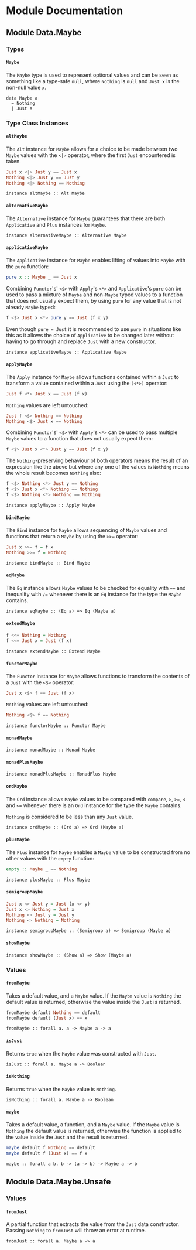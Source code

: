 # Module Documentation

## Module Data.Maybe

### Types

#### `Maybe`

The `Maybe` type is used to represent optional values and can be seen as
something like a type-safe `null`, where `Nothing` is `null` and `Just x`
is the non-null value `x`.

    data Maybe a
      = Nothing 
      | Just a


### Type Class Instances

#### `altMaybe`

The `Alt` instance for `Maybe` allows for a choice to be made between two
`Maybe` values with the `<|>` operator, where the first `Just` encountered
is taken.

``` purescript
Just x <|> Just y == Just x
Nothing <|> Just y == Just y
Nothing <|> Nothing == Nothing
```

    instance altMaybe :: Alt Maybe

#### `alternativeMaybe`

The `Alternative` instance for `Maybe` guarantees that there are both
`Applicative` and `Plus` instances for `Maybe`.

    instance alternativeMaybe :: Alternative Maybe

#### `applicativeMaybe`

The `Applicative` instance for `Maybe` enables lifting of values into
`Maybe` with the `pure` function:

``` purescript
pure x :: Maybe _ == Just x
```

Combining `Functor`'s' `<$>` with `Apply`'s `<*>` and `Applicative`'s
`pure` can be used to pass a mixture of `Maybe` and non-`Maybe` typed
values to a function that does not usually expect them, by using `pure`
for any value that is not already `Maybe` typed:

``` purescript
f <$> Just x <*> pure y == Just (f x y)
```

Even though `pure = Just` it is recommended to use `pure` in situations
like this as it allows the choice of `Applicative` to be changed later
without having to go through and replace `Just` with a new constructor.

    instance applicativeMaybe :: Applicative Maybe

#### `applyMaybe`

The `Apply` instance for `Maybe` allows functions contained within a `Just`
to transform a value contained within a `Just` using the `(<*>)` operator:

``` purescript
Just f <*> Just x == Just (f x)
```

`Nothing` values are left untouched:

``` purescript
Just f <$> Nothing == Nothing
Nothing <$> Just x == Nothing
```

Combining `Functor`'s' `<$>` with `Apply`'s `<*>` can be used to pass
multiple `Maybe` values to a function that does not usually expect them:

``` purescript
f <$> Just x <*> Just y == Just (f x y)
```

The `Nothing`-preserving behaviour of both operators means the result of
an expression like the above but where any one of the values is `Nothing`
means the whole result becomes `Nothing` also:

``` purescript
f <$> Nothing <*> Just y == Nothing
f <$> Just x <*> Nothing == Nothing
f <$> Nothing <*> Nothing == Nothing
```

    instance applyMaybe :: Apply Maybe

#### `bindMaybe`

The `Bind` instance for `Maybe` allows sequencing of `Maybe` values and
functions that return a `Maybe` by using the `>>=` operator:

``` purescript
Just x >>= f = f x
Nothing >>= f = Nothing
```

    instance bindMaybe :: Bind Maybe

#### `eqMaybe`

The `Eq` instance allows `Maybe` values to be checked for equality with
`==` and inequality with `/=` whenever there is an `Eq` instance for the
type the `Maybe` contains.

    instance eqMaybe :: (Eq a) => Eq (Maybe a)

#### `extendMaybe`

``` purescript
f <<= Nothing = Nothing
f <<= Just x = Just (f x)
```

    instance extendMaybe :: Extend Maybe

#### `functorMaybe`

The `Functor` instance for `Maybe` allows functions to transform the
contents of a `Just` with the `<$>` operator:

``` purescript
Just x <$> f == Just (f x)
```

`Nothing` values are left untouched:

``` purescript
Nothing <$> f == Nothing
```

    instance functorMaybe :: Functor Maybe

#### `monadMaybe`

    instance monadMaybe :: Monad Maybe

#### `monadPlusMaybe`

    instance monadPlusMaybe :: MonadPlus Maybe

#### `ordMaybe`

The `Ord` instance allows `Maybe` values to be compared with
`compare`, `>`, `>=`, `<` and `<=` whenever there is an `Ord` instance for
the type the `Maybe` contains.

`Nothing` is considered to be less than any `Just` value.

    instance ordMaybe :: (Ord a) => Ord (Maybe a)

#### `plusMaybe`

The `Plus` instance for `Maybe` enables a `Maybe` value to be constructed
from no other values with the `empty` function:

``` purescript
empty :: Maybe _ == Nothing
```

    instance plusMaybe :: Plus Maybe

#### `semigroupMaybe`

``` purescript
Just x <> Just y = Just (x <> y)
Just x <> Nothing = Just x
Nothing <> Just y = Just y
Nothing <> Nothing = Nothing
```

    instance semigroupMaybe :: (Semigroup a) => Semigroup (Maybe a)

#### `showMaybe`

    instance showMaybe :: (Show a) => Show (Maybe a)


### Values

#### `fromMaybe`

Takes a default value, and a `Maybe` value. If the `Maybe` value is
`Nothing` the default value is returned, otherwise the value inside the
`Just` is returned.

``` purescript
fromMaybe default Nothing == default
fromMaybe default (Just x) == x
```

    fromMaybe :: forall a. a -> Maybe a -> a

#### `isJust`

Returns `true` when the `Maybe` value was constructed with `Just`.

    isJust :: forall a. Maybe a -> Boolean

#### `isNothing`

Returns `true` when the `Maybe` value is `Nothing`.

    isNothing :: forall a. Maybe a -> Boolean

#### `maybe`

Takes a default value, a function, and a `Maybe` value. If the `Maybe`
value is `Nothing` the default value is returned, otherwise the function
is applied to the value inside the `Just` and the result is returned.

``` purescript
maybe default f Nothing == default
maybe default f (Just x) == f x
```

    maybe :: forall a b. b -> (a -> b) -> Maybe a -> b


## Module Data.Maybe.Unsafe

### Values

#### `fromJust`

A partial function that extracts the value from the `Just` data
constructor. Passing `Nothing` to `fromJust` will throw an error at
runtime.

    fromJust :: forall a. Maybe a -> a